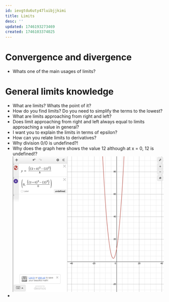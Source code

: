 ```yaml
---
id: ievgtdu6uty47luibjjkimi
title: Limits
desc: ''
updated: 1746193273469
created: 1746103374025
---
```


# Convergence and divergence
- Whats one of the main usages of limits?


# General limits knowledge
- What are limits? Whats the point of it?
- How do you find limits? Do you need to simplify the terms to the lowest?
- What are limits approaching from right and left?
- Does limit approaching from right and left always equal to limits approaching a value in general?
- I want you to explain the limits in terms of epsilon? 
- How can you relate limits to derivatives?
- Why division 0/0 is undefined?!
- Why does the graph here shows the value 12 although at x = 0, 12 is undefined!? ![alt text](image-29.png)
- 
